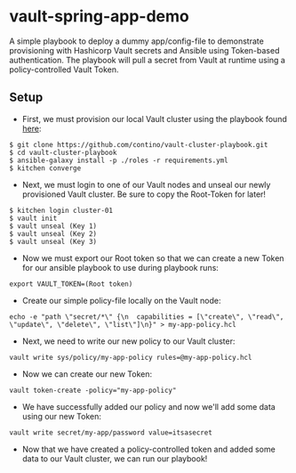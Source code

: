 # vault-spring-app-demo
A simple playbook to deploy a dummy app/config-file to demonstrate provisioning with Hashicorp Vault secrets and Ansible using Token-based authentication.  The playbook will pull a secret from Vault at runtime using a policy-controlled Vault Token.

## Setup

* First, we must provision our local Vault cluster using the playbook found [here](https://github.com/contino/vault-cluster-playbook.git):
```
$ git clone https://github.com/contino/vault-cluster-playbook.git
$ cd vault-cluster-playbook
$ ansible-galaxy install -p ./roles -r requirements.yml
$ kitchen converge
```

* Next, we must login to one of our Vault nodes and unseal our newly provisioned Vault cluster.  Be sure to copy the Root-Token for later!
```
$ kitchen login cluster-01
$ vault init
$ vault unseal (Key 1)
$ vault unseal (Key 2)
$ vault unseal (Key 3)
```

* Now we must export our Root token so that we can create a new Token for our ansible playbook to use during playbook runs:
```
export VAULT_TOKEN=(Root token)
```

* Create our simple policy-file locally on the Vault node:
```
echo -e "path \"secret/*\" {\n  capabilities = [\"create\", \"read\", \"update\", \"delete\", \"list\"]\n}" > my-app-policy.hcl
```

* Next, we need to write our new policy to our Vault cluster:
```
vault write sys/policy/my-app-policy rules=@my-app-policy.hcl
```

* Now we can create our new Token:
```
vault token-create -policy="my-app-policy"
```

* We have successfully added our policy and now we'll add some data using our new Token:
```
vault write secret/my-app/password value=itsasecret
```

* Now that we have created a policy-controlled token and added some data to our Vault cluster, we can run our playbook!
